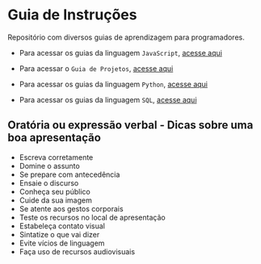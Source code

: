 # Guia de Instruções

Repositório com diversos guias de aprendizagem para programadores.

- Para acessar os guias da linguagem `JavaScript`, [acesse aqui](https://mathzinxss.github.io/Guia-de-Aprendizado-Dev/JavaScript/)

- Para acessar o `Guia de Projetos`, [acesse aqui](https://mathzinxss.github.io/Guia-de-Aprendizado-Dev/Guia%20de%20projetos/)

- Para acessar os guias da linguagem `Python`, [acesse aqui](https://mathzinxss.github.io/Guia-de-Aprendizado-Dev/Python/)

- Para acessar os guias da linguagem `SQL`, [acesse aqui](https://mathzinxss.github.io/Guia-de-Aprendizado-Dev/Guia%20SQL/)

## Oratória ou expressão verbal - Dicas sobre uma boa apresentação

  - Escreva corretamente
  - Domine o assunto
  - Se prepare com antecedência
  - Ensaie o discurso
  - Conheça seu público
  - Cuide da sua imagem
  - Se atente aos gestos corporais
  - Teste os recursos no local de apresentação
  - Estabeleça contato visual
  - Sintatize o que vai dizer
  - Evite vícios de linguagem
  - Faça uso de recursos audiovisuais
